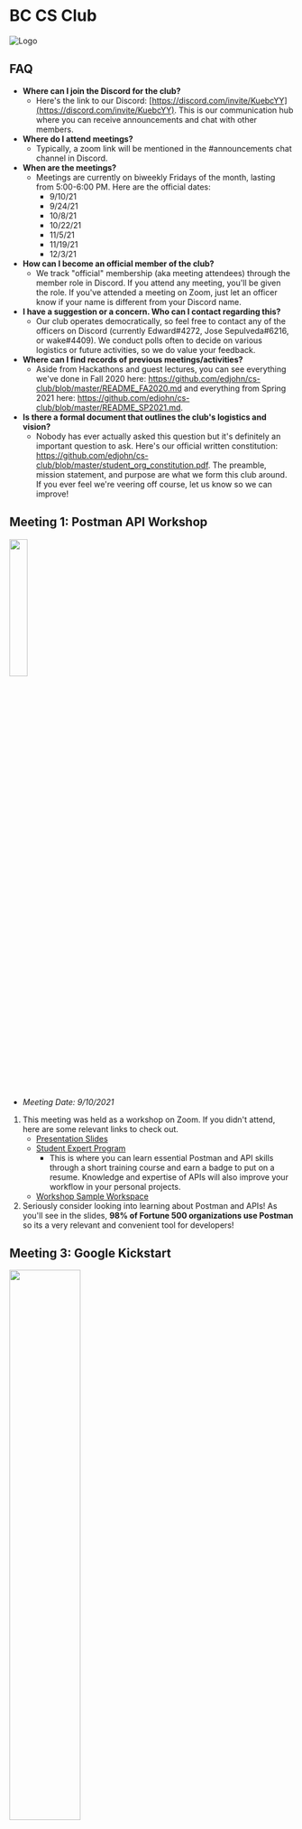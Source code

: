 # BC CS Club
![Logo](https://i.imgur.com/K2QpwMC.png)

## FAQ
- **Where can I join the Discord for the club?**
  - Here's the link to our Discord: [https://discord.com/invite/KuebcYY](https://discord.com/invite/KuebcYY). This is our communication hub where you can receive announcements and chat with other members.
- **Where do I attend meetings?**
  - Typically, a zoom link will be mentioned in the #announcements chat channel in Discord.
- **When are the meetings?**
  - Meetings are currently on biweekly Fridays of the month, lasting from 5:00-6:00 PM. Here are the official dates:
    - 9/10/21
    - 9/24/21
    - 10/8/21
    - 10/22/21
    - 11/5/21
    - 11/19/21
    - 12/3/21
- **How can I become an official member of the club?**
  - We track "official" membership (aka meeting attendees) through the member role in Discord. If you attend any meeting, you'll be given the role. If you've attended a meeting on Zoom, just let an officer know if your name is different from your Discord name.
- **I have a suggestion or a concern. Who can I contact regarding this?**
  - Our club operates democratically, so feel free to contact any of the officers on Discord (currently Edward#4272, Jose Sepulveda#6216, or wake#4409). We conduct polls often to decide on various logistics or future activities, so we do value your feedback.
- **Where can I find records of previous meetings/activities?**
  - Aside from Hackathons and guest lectures, you can see everything we've done in Fall 2020 here: https://github.com/edjohn/cs-club/blob/master/README_FA2020.md and everything from Spring 2021 here: https://github.com/edjohn/cs-club/blob/master/README_SP2021.md.
- **Is there a formal document that outlines the club's logistics and vision?**
   - Nobody has ever actually asked this question but it's definitely an important question to ask. Here's our official written constitution: https://github.com/edjohn/cs-club/blob/master/student_org_constitution.pdf. The preamble, mission statement, and purpose are what we form this club around. If you ever feel we're veering off course, let us know so we can improve!

## Meeting 1: Postman API Workshop
<img src="https://res.cloudinary.com/postman/image/upload/t_team_logo/v1/team/2893aede23f01bfcbd2319326bc96a6ed0524eba759745ed6d73405a3a8b67a8" width="25%" height="25%"></img>
- *Meeting Date: 9/10/2021*
1. This meeting was held as a workshop on Zoom. If you didn't attend, here are some relevant links to check out.
    - [Presentation Slides](https://docs.google.com/presentation/d/1YxmgGQBPRJAmFTR-VXQ6gbunXK1rdRlLAwaKpP08HAk/)
    - [Student Expert Program](https://www.postman.com/company/student-program/#student-expert-program)
      - This is where you can learn essential Postman and API skills through a short training course and earn a badge to put on a resume. Knowledge and expertise of APIs will also improve your workflow in your personal projects.
    - [Workshop Sample Workspace](https://www.postman.com/postman/workspace/postman-classroom-program/documentation/15567703-da68bf1c-1aae-4f14-a79b-95926a816366)
2. Seriously consider looking into learning about Postman and APIs! As you'll see in the slides, **98% of Fortune 500 organizations use Postman** so its a very relevant and convenient tool for developers!

## Meeting 3: Google Kickstart
<img src="https://cdn.vox-cdn.com/thumbor/Ous3VQj1sn4tvb3H13rIu8eGoZs=/0x0:2012x1341/1400x788/filters:focal(0x0:2012x1341):format(jpeg)/cdn.vox-cdn.com/uploads/chorus_image/image/47070706/google2.0.0.jpg" width="50%" height="50%"></img>

- *Meeeting Date: 9/8/2021*
1. Ever see [this](https://www.youtube.com/watch?v=uGrBHohIgQY) video? This is **competitive programming**, where you solve coding challenges and get ranked amongst others based on problem completion, time of completion, and the efficiency of your solution.
2. We wil be collaboratively solving a Google Kickstart problem! Google Kickstart is a programming competion where you solve algorithmic puzzles. Aside from the competitive aspect, it should also help you get used to the format of interview questions.
3. Check out https://codingcompetitions.withgoogle.com/kickstart/archive to see the problems from previous competitions.
4. If you're interested in competing, go to https://codingcompetitions.withgoogle.com/kickstart/register and register for the next competition on October 16th! Participation alone should hone your problem-solving skills and potentially give you something to put on a resume if you do it regularly.

